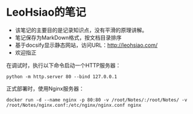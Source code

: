 # LeoHsiao的笔记

- 该笔记的主要目的是记录知识点，没有平滑的原理讲解。
- 笔记保存为MarkDown格式，按文档目录排序
- 基于docsify显示静态网站，访问URL：<http://leohsiao.com/>
- 欢迎指正


<!-- 该文件内不能再使用 # 标题，以免破坏目录排版 -->

在调试时，执行以下命令启动一个HTTP服务器：

```
python -m http.server 80 --bind 127.0.0.1
```

正式部署时，使用Nginx服务器：
```
docker run -d --name nginx -p 80:80 -v /root/Notes/:/root/Notes/ -v /root/Notes/nginx.conf:/etc/nginx/nginx.conf nginx
```

